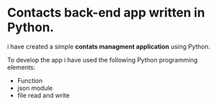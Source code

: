 # Contacts back-end app written in Python.

i have created a simple **contats managment application** using Python.

To develop the app i have used the following Python programming elements:

- Function
- json module
- file read and write
